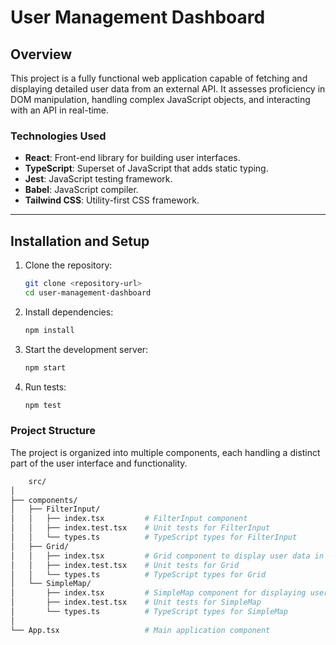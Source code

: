 # User Management Dashboard

## Overview

This project is a fully functional web application capable of fetching and displaying detailed user data from an external API. It assesses proficiency in DOM manipulation, handling complex JavaScript objects, and interacting with an API in real-time.

### Technologies Used
- **React**: Front-end library for building user interfaces.
- **TypeScript**: Superset of JavaScript that adds static typing.
- **Jest**: JavaScript testing framework.
- **Babel**: JavaScript compiler.
- **Tailwind CSS**: Utility-first CSS framework.

---

## Installation and Setup

1. Clone the repository:
   ```bash
   git clone <repository-url>
   cd user-management-dashboard

 2. Install dependencies:
    ```bash
    npm install


3. Start the development server:
    ```bash
    npm start


4. Run tests:
    ```bash
    npm test


### Project Structure
The project is organized into multiple components, each handling a distinct part of the user interface and functionality.
  ```bash
      src/
│
├── components/
│   ├── FilterInput/
│   │   ├── index.tsx         # FilterInput component
│   │   ├── index.test.tsx    # Unit tests for FilterInput
│   │   └── types.ts          # TypeScript types for FilterInput
│   ├── Grid/
│   │   ├── index.tsx         # Grid component to display user data in a table
│   │   ├── index.test.tsx    # Unit tests for Grid
│   │   └── types.ts          # TypeScript types for Grid
│   └── SimpleMap/
│       ├── index.tsx         # SimpleMap component for displaying user location
│       ├── index.test.tsx    # Unit tests for SimpleMap
│       └── types.ts          # TypeScript types for SimpleMap
│
└── App.tsx                   # Main application component
